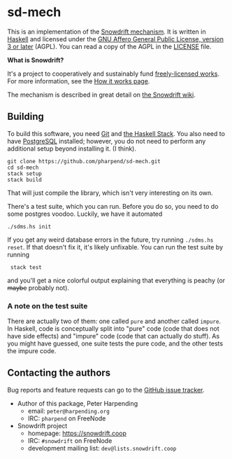# sd-mech

This is an implementation of the [Snowdrift mechanism][sd-mech]. It is
written in [Haskell][hs] and licensed under the
[GNU Affero General Public License, version 3 or later][agpl]
(AGPL). You can read a copy of the AGPL in the [LICENSE][l] file.

**What is Snowdrift?**

It's a project to cooperatively and sustainably fund
[freely-licensed works][w-free]. For more information, see the
[How it works page][sd-how].

The mechanism is described in great detail on
[the Snowdrift wiki][sd-mech].

## Building

To build this software, you need [Git][git-install] and
[the Haskell Stack][hs-stack]. You also need to have [PostgreSQL][pg]
installed; however, you do not need to perform any additional setup
beyond installing it. (I think).

    git clone https://github.com/pharpend/sd-mech.git
    cd sd-mech
    stack setup
    stack build
    
That will just compile the library, which isn't very interesting on its
own. 

There's a test suite, which you can run. Before you do so, you need to
do some postgres voodoo. Luckily, we have it automated

    ./sdms.hs init

If you get any weird database errors in the future, try running
`./sdms.hs reset`. If that doesn't fix it, it's likely unfixable. You
can run the test suite by running

     stack test

and you'll get a nice colorful output explaining that everything is
peachy (or ~~maybe~~ probably not).

### A note on the test suite

There are actually two of them: one called `pure` and another called
`impure`. In Haskell, code is conceptually split into "pure" code (code
that does not have side effects) and "impure" code (code that can
actually do stuff). As you might have guessed, one suite tests the pure
code, and the other tests the impure code.

## Contacting the authors

Bug reports and feature requests can go to the
[GitHub issue tracker][gh-issues].

* Author of this package, Peter Harpending
    + email: `peter@harpending.org`
    + IRC: `pharpend` on FreeNode
* Snowdrift project
    + homepage: <https://snowdrift.coop>
    + IRC: `#snowdrift` on FreeNode
    + development mailing list: `dev@lists.snowdrift.coop`

[agpl]: https://gnu.org/licenses/agpl
[gh-issues]: https://github.com/pharpend/sd-mech-model/issues
[git-install]: https://git-scm.com/book/en/v2/Getting-Started-Installing-Git
[hs]: https://www.haskell.org/
[hs-stack]: http://docs.haskellstack.org/en/stable/README/
[l]: LICENSE
[pg]: https://wiki.postgresql.org/wiki/Detailed_installation_guides
[sd-how]: https://snowdrift.coop/how-it-works
[sd-mech]: https://snowdrift.coop/p/snowdrift/w/en/mechanism
[w-free]: https://en.wikipedia.org/wiki/Free_license
